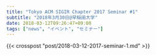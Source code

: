 ```yaml
---
title: "Tokyo ACM SIGIR Chapter 2017 Seminar #1"
subtitle: "2018年3月30日@早稲田大学"
date: 2018-03-12T09:26:47+09:00
tags: ["news", "イベント", "セミナー"]
---
```


{{< crosspost "post/2018-03-12-2017-seminar-1.md" >}}
